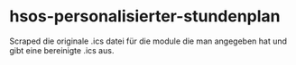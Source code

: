 # hsos-personalisierter-stundenplan
Scraped die originale .ics datei für die module die man angegeben hat und gibt eine bereinigte .ics aus.
